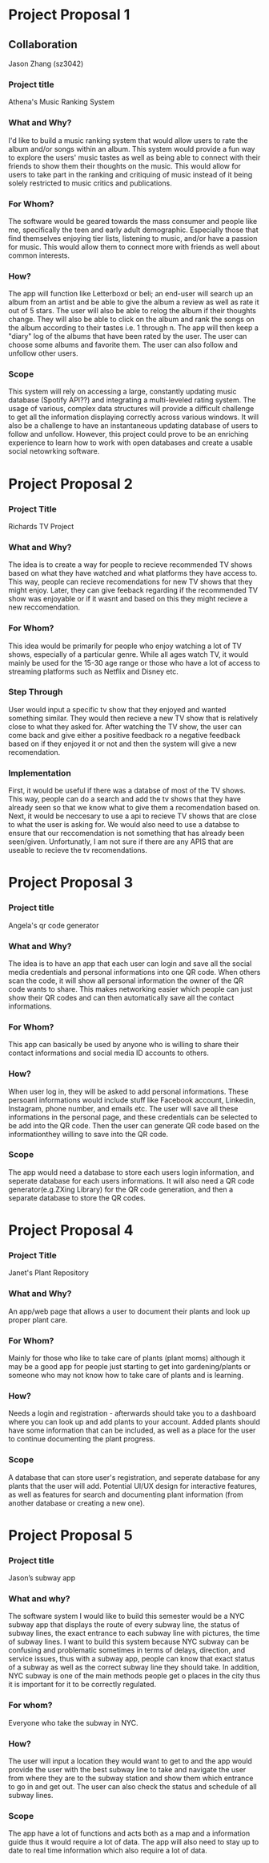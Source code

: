 # Project Proposal 1

## Collaboration
Jason Zhang (sz3042)

### Project title
Athena's Music Ranking System

### What and Why?
I'd like to build a music ranking system that would allow users to rate the album and/or songs within an album. This system would provide a fun way to explore the users' music tastes as well as being able to connect with their friends to show them their thoughts on the music. This would allow for users to take part in the ranking and critiquing of music instead of it being solely restricted to music critics and publications. 

### For Whom?
The software would be geared towards the mass consumer and people like me, specifically the teen and early adult demographic. Especially those that find themselves enjoying tier lists, listening to music, and/or have a passion for music. This would allow them to connect more with friends as well about common interests.

### How?
The app will function like Letterboxd or beli; an end-user will search up an album from an artist and be able to give the album a review as well as rate it out of 5 stars. The user will also be able to relog the album if their thoughts change. They will also be able to click on the album and rank the songs on the album according to their tastes i.e. 1 through n. The app will then keep a "diary" log of the albums that have been rated by the user. The user can choose some albums and favorite them. The user can also follow and unfollow other users.

### Scope
This system will rely on accessing a large, constantly updating music database (Spotify API??) and integrating a multi-leveled rating system. The usage of various, complex data structures will provide a difficult challenge to get all the information displaying correctly across various windows. It will also be a challenge to have an instantaneous updating database of users to follow and unfollow. However, this project could prove to be an enriching experience to learn how to work with open databases and create a usable social netowrking software.

# Project Proposal 2

### Project Title
Richards TV Project

### What and Why?
The idea is to create a way for people to recieve recommended TV shows based on what they have watched and what platforms they have access to. This way, people can recieve recomendations for new TV shows that they might enjoy. Later, they can give feeback regarding if the recommended TV show was enjoyable or if it wasnt and based on this they might recieve a new reccomendation.

### For Whom?
This idea would be primarily for people who enjoy watching a lot of TV shows, especially of a particular genre. While all ages watch TV, it would mainly be used for the 15-30 age range or those who have a lot of access to streaming platforms such as Netflix and Disney etc. 

### Step Through
User would input a specific tv show that they enjoyed and wanted something similar. They would then recieve a new TV show that is relatively close to what they asked for. After watching the TV show, the user can come back and give either a positive feedback ro a negative feedback based on if they enjoyed it or not and then the system will give a new recomendation.

### Implementation
First, it would be useful if there was a databse of most of the TV shows. This way, people can do a search and add the tv shows that they have already seen so that we know what to give them a recomendation based on. Next, it would be neccesary to use a api to recieve TV shows that are close to what the user is asking for. We would also need to use a databse to ensure that our reccomendation is not something that has already been seen/given. Unfortunatly, I am not sure if there are any APIS that are useable to recieve the tv recomendations.

# Project Proposal 3

### Project title
Angela's qr code generator

### What and Why?
The idea is to have an app that each user can login and save all the social media credentials and personal informations into one QR code. When others scan the code, it will show all personal information the owner of the QR code wants to share. This makes networking easier which people can just show their QR codes and can then automatically save all the contact informations.

### For Whom?
This app can basically be used by anyone who is willing to share their contact informations and social media ID accounts to others.

### How?
When user log in, they will be asked to add personal informations. These persoanl informations would include stuff like Facebook account, Linkedin, Instagram, phone number, and emails etc. The user will save all these informations in the personal page, and these credentials can be selected to be add into the QR code. Then the user can generate QR code based on the informationthey willing to save into the QR code. 

### Scope
The app would need a database to store each users login information, and seperate database for each users informations. It will also need a QR code generator(e.g.ZXing Library) for the QR code generation, and then a separate database to store the QR codes.

# Project Proposal 4

### Project Title
Janet's Plant Repository

### What and Why?
An app/web page that allows a user to document their plants and look up proper plant care.

### For Whom?
Mainly for those who like to take care of plants (plant moms) although it may be a good app for people just starting to get into gardening/plants or someone who may not know how to take care of plants and is learning.

### How?
Needs a login and registration - afterwards should take you to a dashboard where you can look up and add plants to your account. Added plants should have some information that can be included, as well as a place for the user to continue documenting the plant progress.

### Scope
A database that can store user's registration, and seperate database for any plants that the user will add. Potential UI/UX design for interactive features, as well as features for search and documenting plant information (from another database or creating a new one).

# Project Proposal 5

### Project title

Jason’s subway app

### What and why?

The software system I would like to build this semester would be a NYC subway app that displays the route of every subway line, the status of subway lines, the exact entrance to each subway line with pictures, the time of subway lines. I want to build this system because NYC subway can be confusing and problematic sometimes in terms of delays, direction, and service issues, thus with a subway app, people can know that exact status of a subway as well as the correct subway line they should take. In addition, NYC subway is one of the main methods people get o places in the city thus it is important for it to be correctly regulated.

### For whom?

Everyone who take the subway in NYC.

### How?

The user will input a location they would want to get to and the app would provide the user with the best subway line to take and navigate the user from where they are to the subway station and show them which entrance to go in and get out. The user can also check the status and schedule of all subway lines.

### Scope

The app have a lot of functions and acts both as a map and a information guide thus it would require a lot of data. The app will also need to stay up to date to real time information which also require a lot of data.
